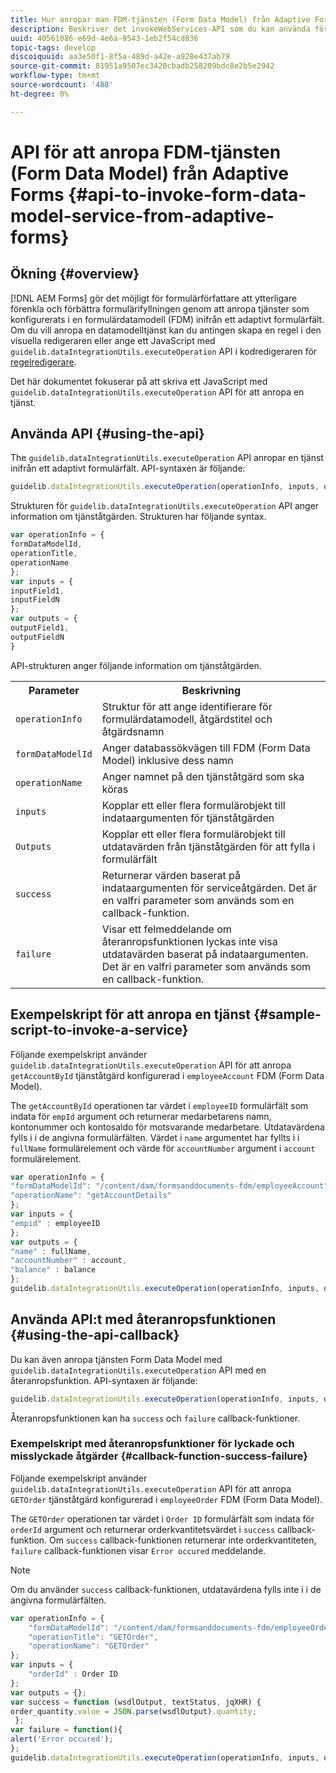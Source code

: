 ```yaml
---
title: Hur anropar man FDM-tjänsten (Form Data Model) från Adaptive Forms med API:er?
description: Beskriver det invokeWebServices-API som du kan använda för att anropa webbtjänster som skrivits i WSDL från ett adaptivt formulärfält.
uuid: 40561086-e69d-4e6a-9543-1eb2f54cd836
topic-tags: develop
discoiquuid: aa3e50f1-8f5a-489d-a42e-a928e437ab79
source-git-commit: 81951a9507ec3420cbadb258209bdc8e2b5e2942
workflow-type: tm+mt
source-wordcount: '488'
ht-degree: 0%

---
```



# API för att anropa FDM-tjänsten (Form Data Model) från Adaptive Forms {#api-to-invoke-form-data-model-service-from-adaptive-forms}

## Ökning {#overview}

[!DNL AEM Forms] gör det möjligt för formulärförfattare att ytterligare förenkla och förbättra formulärifyllningen genom att anropa tjänster som konfigurerats i en formulärdatamodell (FDM) inifrån ett adaptivt formulärfält. Om du vill anropa en datamodelltjänst kan du antingen skapa en regel i den visuella redigeraren eller ange ett JavaScript med `guidelib.dataIntegrationUtils.executeOperation` API i kodredigeraren för [regelredigerare](rule-editor.md).

Det här dokumentet fokuserar på att skriva ett JavaScript med `guidelib.dataIntegrationUtils.executeOperation` API för att anropa en tjänst.

## Använda API {#using-the-api}

The `guidelib.dataIntegrationUtils.executeOperation` API anropar en tjänst inifrån ett adaptivt formulärfält. API-syntaxen är följande:

```javascript
guidelib.dataIntegrationUtils.executeOperation(operationInfo, inputs, outputs)
```

Strukturen för `guidelib.dataIntegrationUtils.executeOperation` API anger information om tjänståtgärden. Strukturen har följande syntax.

```javascript
var operationInfo = {
formDataModelId,
operationTitle,
operationName
};
var inputs = {
inputField1,
inputFieldN
};
var outputs = {
outputField1,
outputFieldN
}
```

API-strukturen anger följande information om tjänståtgärden.

<table>
 <tbody>
  <tr>
   <th>Parameter</th>
   <th>Beskrivning</th>
  </tr>
  <tr>
   <td><code>operationInfo</code></td>
   <td>Struktur för att ange identifierare för formulärdatamodell, åtgärdstitel och åtgärdsnamn</td>
  </tr>
  <tr>
   <td><code>formDataModelId</code></td>
   <td>Anger databassökvägen till FDM (Form Data Model) inklusive dess namn</td>
  </tr>
  <tr>
   <td><code>operationName</code></td>
   <td>Anger namnet på den tjänståtgärd som ska köras</td>
  </tr>
  <tr>
   <td><code>inputs</code></td>
   <td>Kopplar ett eller flera formulärobjekt till indataargumenten för tjänståtgärden</td>
  </tr>
  <tr>
   <td><code>Outputs</code></td>
   <td>Kopplar ett eller flera formulärobjekt till utdatavärden från tjänståtgärden för att fylla i formulärfält<br /> </td>
  </tr>
  <tr>
   <td><code>success</code></td>
   <td>Returnerar värden baserat på indataargumenten för serviceåtgärden. Det är en valfri parameter som används som en callback-funktion.<br /> </td>
  </tr>
  <tr>
   <td><code>failure</code></td>
   <td>Visar ett felmeddelande om återanropsfunktionen lyckas inte visa utdatavärden baserat på indataargumenten. Det är en valfri parameter som används som en callback-funktion.<br /> </td>
  </tr>
 </tbody>
</table>

## Exempelskript för att anropa en tjänst {#sample-script-to-invoke-a-service}

Följande exempelskript använder `guidelib.dataIntegrationUtils.executeOperation` API för att anropa `getAccountById` tjänståtgärd konfigurerad i `employeeAccount` FDM (Form Data Model).

The `getAccountById` operationen tar värdet i `employeeID` formulärfält som indata för `empId` argument och returnerar medarbetarens namn, kontonummer och kontosaldo för motsvarande medarbetare. Utdatavärdena fylls i i de angivna formulärfälten. Värdet i `name` argumentet har fyllts i i `fullName` formulärelement och värde för `accountNumber` argument i `account` formulärelement.

```javascript
var operationInfo = {
"formDataModelId": "/content/dam/formsanddocuments-fdm/employeeAccount",
"operationName": "getAccountDetails"
};
var inputs = {
"empid" : employeeID
};
var outputs = {
"name" : fullName,
"accountNumber" : account,
"balance" : balance
};
guidelib.dataIntegrationUtils.executeOperation(operationInfo, inputs, outputs);
```

## Använda API:t med återanropsfunktionen {#using-the-api-callback}

Du kan även anropa tjänsten Form Data Model med `guidelib.dataIntegrationUtils.executeOperation` API med en återanropsfunktion. API-syntaxen är följande:

```javascript
guidelib.dataIntegrationUtils.executeOperation(operationInfo, inputs, outputs, callbackFunction)
```

Återanropsfunktionen kan ha `success` och `failure` callback-funktioner.

### Exempelskript med återanropsfunktioner för lyckade och misslyckade åtgärder {#callback-function-success-failure}

Följande exempelskript använder `guidelib.dataIntegrationUtils.executeOperation` API för att anropa `GETOrder` tjänståtgärd konfigurerad i `employeeOrder` FDM (Form Data Model).

The `GETOrder` operationen tar värdet i `Order ID` formulärfält som indata för `orderId` argument och returnerar orderkvantitetsvärdet i `success` callback-funktion.  Om `success` callback-funktionen returnerar inte orderkvantiteten, `failure` callback-funktionen visar `Error occured` meddelande.

>[!NOTE]
>
> Om du använder `success` callback-funktionen, utdatavärdena fylls inte i i de angivna formulärfälten.

```javascript
var operationInfo = {
    "formDataModelId": "/content/dam/formsanddocuments-fdm/employeeOrder",
    "operationTitle": "GETOrder",
    "operationName": "GETOrder"
};
var inputs = {
    "orderId" : Order ID
};
var outputs = {};
var success = function (wsdlOutput, textStatus, jqXHR) {
order_quantity.value = JSON.parse(wsdlOutput).quantity;
 };
var failure = function(){
alert('Error occured');
};
guidelib.dataIntegrationUtils.executeOperation(operationInfo, inputs, outputs, success, failure);
```
